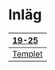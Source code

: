 # Inläg


| [19-25](https://Caspian.rosengern.nu/blog/19-25.html)  |
| :------------------------------------------------------- |
| [Templet](https://Caspian.rosengern.nu/blog/mall.html) |

